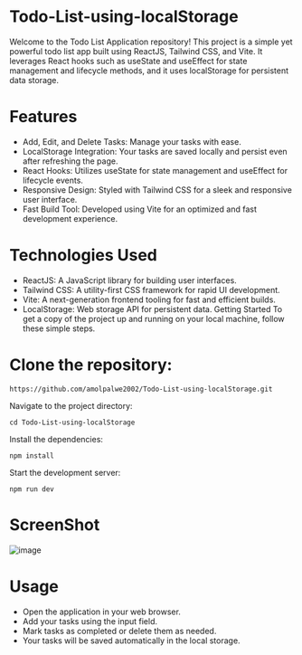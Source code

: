 # Todo-List-using-localStorage
Welcome to the Todo List Application repository! This project is a simple yet powerful todo list app built using ReactJS, Tailwind CSS, and Vite. It leverages React hooks such as useState and useEffect for state management and lifecycle methods, and it uses localStorage for persistent data storage.

# Features
- Add, Edit, and Delete Tasks: Manage your tasks with ease.
- LocalStorage Integration: Your tasks are saved locally and persist even after refreshing the page.
- React Hooks: Utilizes useState for state management and useEffect for lifecycle events.
- Responsive Design: Styled with Tailwind CSS for a sleek and responsive user interface.
- Fast Build Tool: Developed using Vite for an optimized and fast development experience.

# Technologies Used
- ReactJS: A JavaScript library for building user interfaces.
- Tailwind CSS: A utility-first CSS framework for rapid UI development.
- Vite: A next-generation frontend tooling for fast and efficient builds.
- LocalStorage: Web storage API for persistent data.
Getting Started
To get a copy of the project up and running on your local machine, follow these simple steps.

# Clone the repository:
```
https://github.com/amolpalwe2002/Todo-List-using-localStorage.git
```
Navigate to the project directory:

```
cd Todo-List-using-localStorage
```
Install the dependencies:

```
npm install
```
Start the development server:

```
npm run dev
```
# ScreenShot
![image](https://github.com/user-attachments/assets/ac0bc39b-485e-47f0-aa71-f58528120aba)

# Usage
- Open the application in your web browser.
- Add your tasks using the input field.
- Mark tasks as completed or delete them as needed.
- Your tasks will be saved automatically in the local storage.
